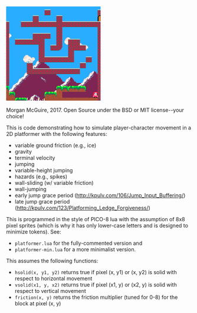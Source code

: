 ![](platformer.gif)

Morgan McGuire, 2017. Open Source under the BSD or MIT license--your choice!

This is code demonstrating how to simulate player-character movement in a 2D platformer
with the following features:

* variable ground friction (e.g., ice)
* gravity
* terminal velocity
* jumping
* variable-height jumping
* hazards (e.g., spikes)
* wall-sliding (w/ variable friction)
* wall-jumping
* early jump grace period (http://kpulv.com/106/Jump_Input_Buffering/)
* late jump grace period (http://kpulv.com/123/Platforming_Ledge_Forgiveness/)

This is programmed in the style of PICO-8 lua with the assumption of 8x8 pixel sprites (which
is why it has only lower-case letters and is designed to minimize tokens).  See:

* `platformer.lua` for the fully-commented version and
* `platformer-min.lua` for a more minimalist version.

This assumes the following functions:

* `hsolid(x, y1, y2)` returns true if pixel (x, y1) or (x, y2) is solid with respect to
   horizontal movement
* `vsolid(x1, y, x2)` returns true if pixel (x1, y) or (x2, y) is solid with respect to
   vertical movement
* `friction(x, y)` returns the friction multiplier (tuned for 0-8) for the block at pixel (x, y)
